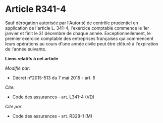 # Article R341-4

Sauf dérogation autorisée par l'Autorité de contrôle prudentiel en application de l'article L. 341-4, l'exercice comptable
commence le 1er janvier et finit le 31 décembre de chaque année. Exceptionnellement, le premier exercice comptable des
entreprises françaises qui commencent leurs opérations au cours d'une année civile peut être clôturé à l'expiration de
l'année suivante.

**Liens relatifs à cet article**

_Modifié par_:

  - Décret n°2015-513 du 7 mai 2015 - art. 9

_Cite_:

  - Code des assurances - art. L341-4 (VD)

_Cité par_:

  - Code des assurances - art. R328-1 (M)
